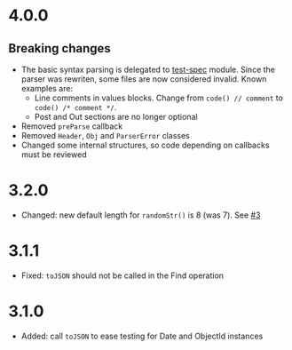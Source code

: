 # 4.0.0

## Breaking changes
* The basic syntax parsing is delegated to [test-spec](https://github.com/clubedaentrega/test-spec) module. Since the parser was rewriten, some files are now considered invalid. Known examples are:
	* Line comments in values blocks. Change from `code() // comment` to `code() /* comment */`.
	* Post and Out sections are no longer optional
* Removed `preParse` callback
* Removed `Header`, `Obj` and `ParserError` classes
* Changed some internal structures, so code depending on callbacks must be reviewed

# 3.2.0
* Changed: new default length for `randomStr()` is 8 (was 7). See [#3](https://github.com/clubedaentrega/api-test/issues/3)

# 3.1.1
* Fixed: `toJSON` should not be called in the Find operation

# 3.1.0
* Added: call `toJSON` to ease testing for Date and ObjectId instances